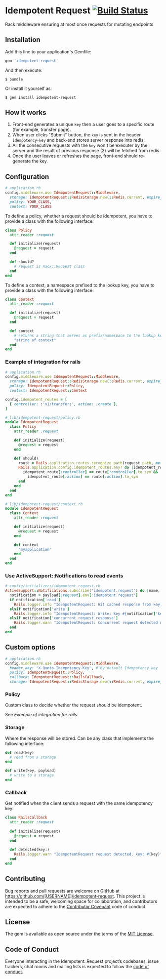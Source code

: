# Idempotent Request [![Build Status](https://travis-ci.org/qonto/idempotent-request.svg?branch=master)](https://travis-ci.org/qonto/idempotent-request)

Rack middleware ensuring at most once requests for mutating endpoints.

## Installation

Add this line to your application's Gemfile:

```ruby
gem 'idempotent-request'
```

And then execute:

    $ bundle

Or install it yourself as:

    $ gem install idempotent-request

## How it works

1.  Front-end generates a unique `key` then a user goes to a specific route (for example, transfer page).
2.  When user clicks "Submit" button, the `key` is sent in the header `idempotency-key` and back-end stores server response into redis.
3.  All the consecutive requests with the `key` won't be executer by the server and the result of previous response (2) will be fetched from redis.
4.  Once the user leaves or refreshes the page, front-end should re-generate the key.

## Configuration
```ruby
# application.rb
config.middleware.use IdempotentRequest::Middleware,
  storage: IdempotentRequest::RedisStorage.new(::Redis.current, expire_time: 1.day),
  policy: YOUR_CLASS,
  context: YOUR_CLASS
```

To define a policy, whether a request should be idempotent, you have to provide a class with the following interface:

```ruby
class Policy
  attr_reader :request

  def initialize(request)
    @request = request
  end

  def should?
    # request is Rack::Request class
  end
end
```

To define a context, a namespace prefixed to the lookup key, you have to provide a class with the following interface:

```ruby
class Context
  attr_reader :request

  def initialize(request)
    @request = request
  end

  def context
    # returns a string that serves as prefix/namespace to the lookup key
    "string of context"
  end
end
```

### Example of integration for rails


```ruby
# application.rb
config.middleware.use IdempotentRequest::Middleware,
  storage: IdempotentRequest::RedisStorage.new(::Redis.current, expire_time: 1.day),
  policy: IdempotentRequest::Policy,
  context: IdempotentRequest::Context

config.idempotent_routes = [
  { controller: :'v1/transfers', action: :create },
]
```

```ruby
# lib/idempotent-request/policy.rb
module IdempotentRequest
  class Policy
    attr_reader :request

    def initialize(request)
      @request = request
    end

    def should?
      route = Rails.application.routes.recognize_path(request.path, method: request.request_method)
      Rails.application.config.idempotent_routes.any? do |idempotent_route|
        idempotent_route[:controller] == route[:controller].to_sym &&
          idempotent_route[:action] == route[:action].to_sym
      end
    end
  end
end
```

```ruby
# lib/idempotent-request/context.rb
module IdempotentRequest
  class Context
    attr_reader :request

    def initialize(request)
      @request = request
    end

    def context
      "myapplication"
    end
  end
end
```

### Use ActiveSupport::Notifications to read events

```ruby
# config/initializers/idempotent_request.rb
ActiveSupport::Notifications.subscribe('idempotent.request') do |name, start, finish, request_id, payload|
  notification = payload[:request].env['idempotent.request']
  if notification['read']
    Rails.logger.info "IdempotentRequest: Hit cached response from key #{notification['key']}, response: #{notification['read']}"
  elsif notification['write']
    Rails.logger.info "IdempotentRequest: Write: key #{notification['key']}, status: #{notification['write'][0]}, headers: #{notification['write'][1]}, unlocked? #{notification['unlocked']}"
  elsif notification['concurrent_request_response']
    Rails.logger.warn "IdempotentRequest: Concurrent request detected with key #{notification['key']}"
  end
end
```

## Custom options

```ruby
# application.rb
config.middleware.use IdempotentRequest::Middleware,
  header_key: 'X-Qonto-Idempotency-Key', # by default Idempotency-key
  policy: IdempotentRequest::Policy,
  callback: IdempotentRequest::RailsCallback,
  storage: IdempotentRequest::RedisStorage.new(::Redis.current, expire_time: 1.day, namespace: 'idempotency_keys')
```

### Policy

Custom class to decide whether the request should be idempotent.

See *Example of integration for rails*

### Storage

Where the response will be stored. Can be any class that implements the following interface:

```ruby
def read(key)
  # read from a storage
end

def write(key, payload)
  # write to a storage
end
```

### Callback

Get notified when the client sends a request with the same idempotency key:

```ruby
class RailsCallback
  attr_reader :request
  
  def initialize(request)
    @request = request
  end
  
  def detected(key:)
    Rails.logger.warn "IdempotentRequest request detected, key: #{key}"
  end
end
```

## Contributing

Bug reports and pull requests are welcome on GitHub at https://github.com/[USERNAME]/idempotent-request. This project is intended to be a safe, welcoming space for collaboration, and contributors are expected to adhere to the [Contributor Covenant](http://contributor-covenant.org) code of conduct.

## License

The gem is available as open source under the terms of the [MIT License](http://opensource.org/licenses/MIT).

## Code of Conduct

Everyone interacting in the Idempotent::Request project’s codebases, issue trackers, chat rooms and mailing lists is expected to follow the [code of conduct](https://github.com/[USERNAME]/idempotent-request/blob/master/CODE_OF_CONDUCT.md).
